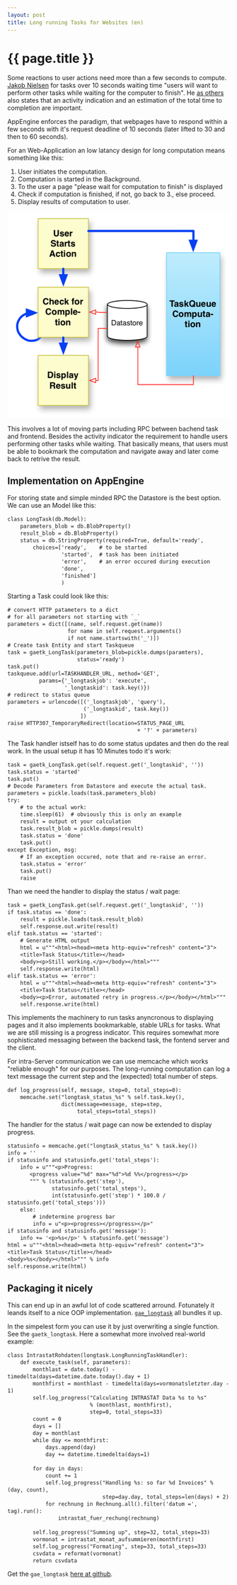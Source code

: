 ```yaml
---
layout: post
title: Long running Tasks for Websites (en)
---
```


{{ page.title }}
================

Some reactions to user actions need more than a few seconds to compute. [Jakob Nielsen][1] for tasks over 10 seconds waiting time "users will want to perform other tasks while waiting for the computer to finish". He [as others][2] also states that an activity indication and an estimation of the total time to completion are important.

AppEngine enforces the paradigm, that webpages have to respond within a few seconds with it's request deadline of 10 seconds (later lifted to 30 and then to 60 seconds).

For an Web-Application an low latancy design for long computation means something like this:

1. User initiates the computation.
2. Computation is started in the Background.
3. To the user a page "please wait for computation to finish" is displayed
4. Check if computation is finished, if not, go back to 3., else proceed.
5. Display results of computation to user.

<img src="/images/2012-02-04-long_tasks.png">

This involves a lot of moving parts including RPC between bachend task and frontend.  Besides the activity indicator the requirement to handle users performing other tasks while waiting. That basically means, that users must be able to bookmark the computation and navigate away and later come back to retrive the result.

Implementation on AppEngine
---------------------------

For storing state and simple minded RPC the Datastore is the best option. We can use an Model like this:

    class LongTask(db.Model):
        parameters_blob = db.BlobProperty()
        result_blob = db.BlobProperty()
        status = db.StringProperty(required=True, default='ready',
            choices=['ready',    # to be started
                     'started',  # task has been initiated 
                     'error',    # an error occured during execution
                     'done', 
                     'finished']
                     )

Starting a Task could look like this:

    # convert HTTP patameters to a dict
    # for all parameters not starting with `_`
    parameters = dict([(name, self.request.get(name)) 
                       for name in self.request.arguments()
                       if not name.startswith('_')])
    # Create task Entity and start Taskqueue
    task = gaetk_LongTask(parameters_blob=pickle.dumps(paramters),
                          status='ready')
    task.put()
    taskqueue.add(url=TASKHANDLER_URL, method='GET',
              params={'_longtaskjob': 'execute', 
                      '_longtaskid': task.key()})
    # redirect to status queue
    parameters = urlencode([('_longtaskjob', 'query'),
                            ('_longtaskid', task.key())
                           ])
    raise HTTP307_TemporaryRedirect(location=STATUS_PAGE_URL
                                             + '?' + parameters)


The Task handler istself has to do some status updates and then do the real work. In the usual setup it has 10 Minutes todo it's work:

    task = gaetk_LongTask.get(self.request.get('_longtaskid', ''))
    task.status = 'started'
    task.put()
    # Decode Parameters from Datastore and execute the actual task.
    parameters = pickle.loads(task.parameters_blob)
    try:
        # to the actual work:
        time.sleep(61)  # obviously this is only an example
        result = output ot your calculation
        task.result_blob = pickle.dumps(result)
        task.status = 'done'
        task.put()
    except Exception, msg:
        # If an exception occured, note that and re-raise an error.
        task.status = 'error'
        task.put()
        raise


Than we need the handler to display the status / wait page:

    task = gaetk_LongTask.get(self.request.get('_longtaskid', ''))
    if task.status == 'done':
        result = pickle.loads(task.result_blob)
        self.response.out.write(result)
    elif task.status == 'started':
        # Generate HTML output
        html = u"""<html><head><meta http-equiv="refresh" content="3">
        <title>Task Status</title></head>
        <body><p>Still working.</p></body></html>"""
        self.response.write(html)
    elif task.status == 'error':
        html = u"""<html><head><meta http-equiv="refresh" content="3">
        <title>Task Status</title></head>
        <body><p>Error, automated retry in progress.</p></body></html>"""
        self.response.write(html)


This implements the machinery to run tasks anyncronous to displaying pages and it also implements bookmarkable, stable URLs for tasks. What we are still missing is a progress indicator. This requires somewhat more sophisticated messaging between the backend task, the fontend server and the client.

For intra-Server communication we can use memcache which works "reliable enough" for our purposes. The long-running computation can log a text message the current step and the (expected) total number of steps. 

    def log_progress(self, message, step=0, total_steps=0):
        memcache.set("longtask_status_%s" % self.task.key(),
                     dict(message=message, step=step,
                          total_steps=total_steps))

The handler for the status / wait page can now be extended to display progress.

    statusinfo = memcache.get("longtask_status_%s" % task.key())
    info = ''
    if statusinfo and statusinfo.get('total_steps'):
        info = u"""<p>Progress:
           <progress value="%d" max="%d">%d %%</progress></p>
           """ % (statusinfo.get('step'),
                  statusinfo.get('total_steps'),
                  int(statusinfo.get('step') * 100.0 / statusinfo.get('total_steps')))
        else:
            # indetermine progress bar
            info = u"<p><progress></progress></p>"
    if statusinfo and statusinfo.get('message'):
        info += '<p>%s</p>' % statusinfo.get('message')
    html = u"""<html><head><meta http-equiv="refresh" content="3">
    <title>Task Status</title></head>
    <body>%s</body></html>""" % info
    self.response.write(html)


Packaging it nicely
-------------------

This can end up in an awful lot of code scattered arround. Fotunately it leands itself to a nice OOP implementation. [`gae_longtask`][3] all bundles it up. 

In the simpelest form you can use it by just overwriting a single function. See the `gaetk_longtask`. Here a somewhat more involved real-world example:

    class IntrastatRohdaten(longtask.LongRunningTaskHandler):
        def execute_task(self, parameters):
            monthlast = date.today() - timedelta(days=datetime.date.today().day + 1)
            monthfirst = monthlast - timedelta(days=vormonatsletzter.day - 1)
            self.log_progress("Calculating INTRASTAT Data %s to %s"
                              % (monthlast, monthfirst),
                              step=0, total_steps=33)
            count = 0
            days = []
            day = monthlast
            while day <= monthfirst:
                days.append(day)
                day += datetime.timedelta(days=1)

            for day in days:
                count += 1
                self.log_progress("Handling %s: so far %d Invoices" % (day, count),
                                  step=day.day, total_steps=len(days) + 2)
                for rechnung in Rechnung.all().filter('datum =', tag).run():
                    intrastat_fuer_rechung(rechnung)

            self.log_progress("Summing up", step=32, total_steps=33)
            vormonat = intrastat_monat_aufsummieren(monthfirst)
            self.log_progress("Formating", step=33, total_steps=33)
            csvdata = reformat(vormonat)
            return csvdata

Get the `gae_longtask` [here at github][3].


[1]: http://www.useit.com/papers/responsetime.html
[2]: http://www.asktog.com/basics/firstPrinciples.html
[3]: https://github.com/mdornseif/gaetk_longtask